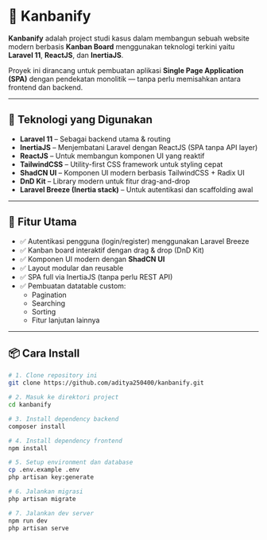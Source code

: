 # 🧩 Kanbanify

**Kanbanify** adalah project studi kasus dalam membangun sebuah website modern berbasis **Kanban Board** menggunakan teknologi terkini yaitu **Laravel 11**, **ReactJS**, dan **InertiaJS**.

Proyek ini dirancang untuk pembuatan aplikasi **Single Page Application (SPA)** dengan pendekatan monolitik — tanpa perlu memisahkan antara frontend dan backend.

---

## 🚀 Teknologi yang Digunakan

- **Laravel 11** – Sebagai backend utama & routing
- **InertiaJS** – Menjembatani Laravel dengan ReactJS (SPA tanpa API layer)
- **ReactJS** – Untuk membangun komponen UI yang reaktif
- **TailwindCSS** – Utility-first CSS framework untuk styling cepat
- **ShadCN UI** – Komponen UI modern berbasis TailwindCSS + Radix UI
- **DnD Kit** – Library modern untuk fitur drag-and-drop
- **Laravel Breeze (Inertia stack)** – Untuk autentikasi dan scaffolding awal

---

## 🎯 Fitur Utama

- ✅ Autentikasi pengguna (login/register) menggunakan Laravel Breeze
- ✅ Kanban board interaktif dengan drag & drop (DnD Kit)
- ✅ Komponen UI modern dengan **ShadCN UI**
- ✅ Layout modular dan reusable
- ✅ SPA full via InertiaJS (tanpa perlu REST API)
- ✅ Pembuatan datatable custom:
  - Pagination
  - Searching
  - Sorting
  - Fitur lanjutan lainnya

---

## 📦 Cara Install

```bash
# 1. Clone repository ini
git clone https://github.com/aditya250400/kanbanify.git

# 2. Masuk ke direktori project
cd kanbanify

# 3. Install dependency backend
composer install

# 4. Install dependency frontend
npm install

# 5. Setup environment dan database
cp .env.example .env
php artisan key:generate

# 6. Jalankan migrasi
php artisan migrate

# 7. Jalankan dev server
npm run dev
php artisan serve
